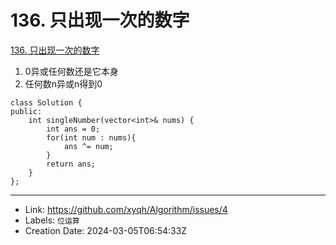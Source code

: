 # 136. 只出现一次的数字

[136. 只出现一次的数字](https://leetcode.cn/problems/single-number/)
1. 0异或任何数还是它本身
2. 任何数n异或n得到0
```
class Solution {
public:
    int singleNumber(vector<int>& nums) {
        int ans = 0;
        for(int num : nums){
            ans ^= num;
        }
        return ans;
    }
};
```

---

* Link: https://github.com/xyqh/Algorithm/issues/4
* Labels: `位运算`
* Creation Date: 2024-03-05T06:54:33Z
